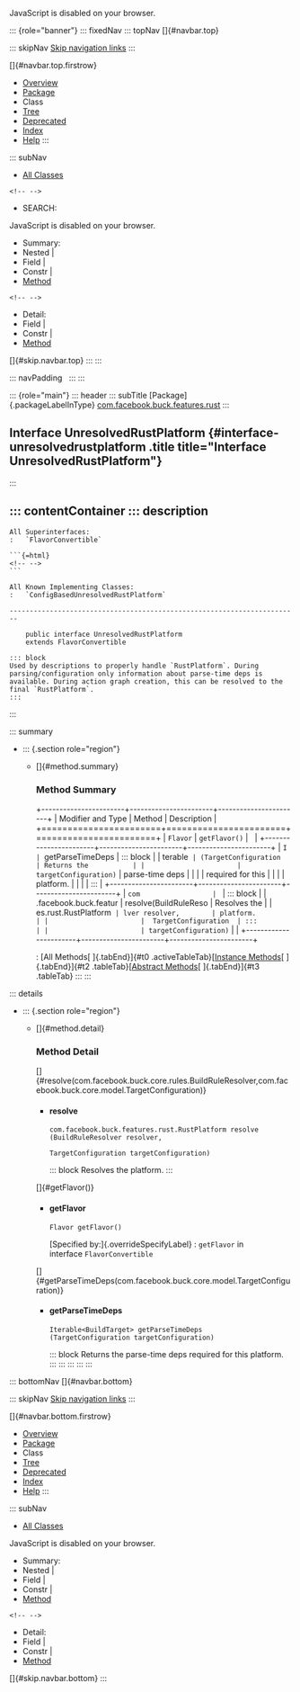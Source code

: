 <div>

JavaScript is disabled on your browser.

</div>

::: {role="banner"}
::: fixedNav
::: topNav
[]{#navbar.top}

::: skipNav
[Skip navigation links](#skip.navbar.top "Skip navigation links")
:::

[]{#navbar.top.firstrow}

-   [Overview](../../../../../index.html)
-   [Package](package-summary.html)
-   Class
-   [Tree](package-tree.html)
-   [Deprecated](../../../../../deprecated-list.html)
-   [Index](../../../../../index-all.html)
-   [Help](../../../../../help-doc.html)
:::

::: subNav
-   [All Classes](../../../../../allclasses.html)

```{=html}
<!-- -->
```
-   SEARCH:

<div>

<div>

JavaScript is disabled on your browser.

</div>

</div>

<div>

-   Summary: 
-   Nested \| 
-   Field \| 
-   Constr \| 
-   [Method](#method.summary)

```{=html}
<!-- -->
```
-   Detail: 
-   Field \| 
-   Constr \| 
-   [Method](#method.detail)

</div>

[]{#skip.navbar.top}
:::
:::

::: navPadding
 
:::
:::

::: {role="main"}
::: header
::: subTitle
[Package]{.packageLabelInType} [com.facebook.buck.features.rust](package-summary.html)
:::

## Interface UnresolvedRustPlatform {#interface-unresolvedrustplatform .title title="Interface UnresolvedRustPlatform"}
:::

::: contentContainer
::: description
-   

    All Superinterfaces:
    :   `FlavorConvertible`

    ```{=html}
    <!-- -->
    ```

    All Known Implementing Classes:
    :   `ConfigBasedUnresolvedRustPlatform`

    ------------------------------------------------------------------------

        public interface UnresolvedRustPlatform
        extends FlavorConvertible

    ::: block
    Used by descriptions to properly handle `RustPlatform`. During
    parsing/configuration only information about parse-time deps is
    available. During action graph creation, this can be resolved to the
    final `RustPlatform`.
    :::
:::

::: summary
-   ::: {.section role="region"}
    -   []{#method.summary}

        ### Method Summary

        +-----------------------+-----------------------+-----------------------+
        | Modifier and Type     | Method                | Description           |
        +=======================+=======================+=======================+
        | `Flavor`              | `getFlavor()`         |                       |
        +-----------------------+-----------------------+-----------------------+
        | `I                    | `getParseTimeDeps     | ::: block             |
        | terable<BuildTarget>` | ​(TargetConfiguration  | Returns the           |
        |                       | targetConfiguration)` | parse-time deps       |
        |                       |                       | required for this     |
        |                       |                       | platform.             |
        |                       |                       | :::                   |
        +-----------------------+-----------------------+-----------------------+
        | `com                  | `                     | ::: block             |
        | .facebook.buck.featur | resolve​(BuildRuleReso | Resolves the          |
        | es.rust.RustPlatform` | lver resolver,        | platform.             |
        |                       |  TargetConfiguration  | :::                   |
        |                       | targetConfiguration)` |                       |
        +-----------------------+-----------------------+-----------------------+

        : [All Methods[ ]{.tabEnd}]{#t0 .activeTableTab}[[Instance
        Methods](javascript:show(2);)[ ]{.tabEnd}]{#t2
        .tableTab}[[Abstract
        Methods](javascript:show(4);)[ ]{.tabEnd}]{#t3 .tableTab}
    :::
:::

::: details
-   ::: {.section role="region"}
    -   []{#method.detail}

        ### Method Detail

        []{#resolve(com.facebook.buck.core.rules.BuildRuleResolver,com.facebook.buck.core.model.TargetConfiguration)}

        -   #### resolve

            ``` methodSignature
            com.facebook.buck.features.rust.RustPlatform resolve​(BuildRuleResolver resolver,
                                                                 TargetConfiguration targetConfiguration)
            ```

            ::: block
            Resolves the platform.
            :::

        []{#getFlavor()}

        -   #### getFlavor

            ``` methodSignature
            Flavor getFlavor()
            ```

            [Specified by:]{.overrideSpecifyLabel}
            :   `getFlavor` in interface `FlavorConvertible`

        []{#getParseTimeDeps(com.facebook.buck.core.model.TargetConfiguration)}

        -   #### getParseTimeDeps

            ``` methodSignature
            Iterable<BuildTarget> getParseTimeDeps​(TargetConfiguration targetConfiguration)
            ```

            ::: block
            Returns the parse-time deps required for this platform.
            :::
    :::
:::
:::
:::

::: bottomNav
[]{#navbar.bottom}

::: skipNav
[Skip navigation links](#skip.navbar.bottom "Skip navigation links")
:::

[]{#navbar.bottom.firstrow}

-   [Overview](../../../../../index.html)
-   [Package](package-summary.html)
-   Class
-   [Tree](package-tree.html)
-   [Deprecated](../../../../../deprecated-list.html)
-   [Index](../../../../../index-all.html)
-   [Help](../../../../../help-doc.html)
:::

::: subNav
-   [All Classes](../../../../../allclasses.html)

<div>

<div>

JavaScript is disabled on your browser.

</div>

</div>

<div>

-   Summary: 
-   Nested \| 
-   Field \| 
-   Constr \| 
-   [Method](#method.summary)

```{=html}
<!-- -->
```
-   Detail: 
-   Field \| 
-   Constr \| 
-   [Method](#method.detail)

</div>

[]{#skip.navbar.bottom}
:::
